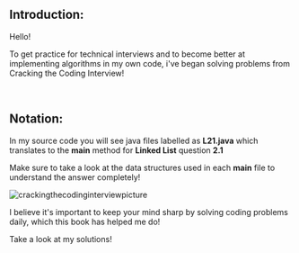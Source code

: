 Introduction:
---------
Hello!

To get practice for technical interviews and to become better at implementing algorithms in my own code,
i've began solving problems from Cracking the Coding Interview!

<br />

Notation:
---------

In my source code you will see java files labelled as <strong>L21.java</strong> which translates to the <strong>main</strong> method for <strong>Linked List</strong> question <strong>2.1</strong>

Make sure to take a look at the data structures used in each <strong>main</strong> file to understand the answer completely!


![crackingthecodinginterviewpicture](https://cloud.githubusercontent.com/assets/15184861/23982136/6fb64ff0-09d9-11e7-998b-e12372ec6a35.png)

I believe it's important to keep your mind sharp by solving coding problems daily, which this book has helped me do!

Take a look at my solutions!
